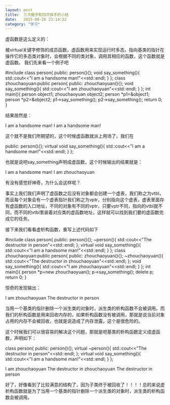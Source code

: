 ```yaml
---
layout: post
title:  三次握手和四次挥手的小结
date:   2015-08-26 23:14:22
category: "学习"
---
```



虚函数是这么定义的：

被virtual关键字修饰的成员函数，虚函数用来实现运行时多态，指向基类的指针在操作它的多态类对象时，会根据不同的类对象，调用其相应的函数，这个函数就是虚函数。
我们先来看一个例子吧

#include<iostream>
class person{
public:
    person(){};
    void say_something(){
        std::cout<<"I am a handsome man!"<<std::endl;
    }
};
class zhouchaoyuan:public person{
public:
    zhouchaoyuan(){};
    void say_something(){
        std::cout<<"I am zhouchaoyuan"<<std::endl;
    }
};
int main(){
    person object1;
    zhouchaoyuan object2;
    person *p1=&object1;
    person *p2=&object2;
    p1->say_something();
    p2->say_something();
    return 0;
}


结果居然是：

I am a handsome man!
I am a handsome man!

这个就不是我们所期望的，这个时候虚函数就派上用场了，我们在

public:
    person(){};
    virtual void say_something(){
        std::cout<<"I am a handsome man!"<<std::endl;
    }
};


也就是说吧say_something声明成虚函数，这个时候输出的结果就是：

I am a handsome man!
I am zhouchaoyuan

有没有感觉好神奇，为什么会这样呢？

事实上我们我们声明了虚函数之后没有对象都会创建一个虚表，我们称之为vtbl，而且每个对象会有一个虚表指针我们称之为vptr，分别指向这个虚表，虚表里面存有虚函数的入口地址，不同的对象有不同的vptr，只要vptr不同，指向的vtbl就不同，而不同的vtbl里装着对应类的虚函数地址，这样就可以找到我们要的虚函数完成它的任务。


接下来我们看看虚析构函数，重写上述代码如下

#include<iostream>
class person{
public:
    person(){};
    ~person(){
        std::cout<<"The destructor in person"<<std::endl;
    };
    virtual void say_something(){
        std::cout<<"I am a handsome man!"<<std::endl;
    }
};
class zhouchaoyuan:public person{
public:
    zhouchaoyuan(){};
    ~zhouchaoyuan(){
        std::cout<<"The destructor in zhouchaoyuan"<<std::endl;
    };
    void say_something(){
        std::cout<<"I am zhouchaoyuan"<<std::endl;
    }
};
int main(){
    person *p=new zhouchaoyuan();
    p->say_something();
    delete p;
    return 0;
}

惊奇的发现输出：

I am zhouchaoyuan
The destructor in person

当用一个基类的指针删除一个派生类的对象时，派生类的析构函数不会被调用。而我们的析构函数是用来回收内存的，如果析构函数没有被调用，那就是说当前对象占用的内存不会被回收，也就是说造成了内存泄露，这个是很危险的。

这个时候我们可以很容易的解决这个问题，那就是吧基类的析构函数定义成虚函数，声明如下：

class person{
public:
    person(){};
    virtual ~person(){
        std::cout<<"The destructor in person"<<std::endl;
    };
    virtual void say_something(){
        std::cout<<"I am a handsome man!"<<std::endl;
    }
};


I am zhouchaoyuan
The destructor in zhouchaoyuan
The destructor in person

好了，好像看到了比较满意的结构了，因为子类终于被回收了！！！！总的来说虚析构函数就是为了当用一个基类的指针删除一个派生类的对象时，派生类的析构函数会被调用。



